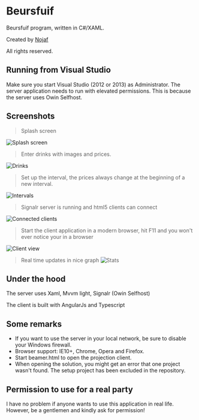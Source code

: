 # Beursfuif


Beursfuif program, written in C#/XAML.

Created by [Nojaf](http://nojaf.com)

All rights reserved.

## Running from Visual Studio

Make sure you start Visual Studio (2012 or 2013) as Administrator. The server application needs to run with elevated permissions. This is because the server uses Owin Selfhost.

## Screenshots

> Splash screen

![Splash screen](http://i.imgur.com/y2GQsQK.png)

> Enter drinks with images and prices.

![Drinks](http://i.imgur.com/IthI3FJ.jpg)

> Set up the interval, the prices always change at the beginning of a new interval.

![Intervals](http://i.imgur.com/tEELPqS.jpg)

> Signalr server is running and html5 clients can connect

![Connected clients](http://i.imgur.com/pS2XIzs.jpg)


> Start the client application in a modern browser, hit F11 and you won't ever notice your in a browser

![Client view](http://i.imgur.com/ODp332O.jpg)


> Real time updates in nice graph
![Stats](http://i.imgur.com/aAp8WBs.jpg)

## Under the hood

The server uses Xaml, Mvvm light, Signalr (Owin Selfhost)

The client is built with AngularJs and Typescript

## Some remarks
- If you want to use the server in your local network, be sure to disable your Windows firewall.
- Browser support: IE10+, Chrome, Opera and Firefox.
- Start beamer.html to open the projection client.
- When opening the solution, you might get an error that one project wasn't found. The setup project has been excluded in the repository.

## Permission to use for a real party
I have no problem if anyone wants to use this application in real life. However, be a gentlemen and kindly ask for permission!